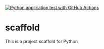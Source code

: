 [![Python application test with GitHub Actions](https://github.com/MLewis231088/scaffold/actions/workflows/main.yml/badge.svg)](https://github.com/MLewis231088/scaffold/actions/workflows/main.yml)


# scaffold
This is a project scaffold for Python
